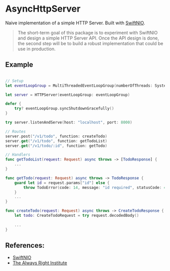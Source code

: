# AsyncHttpServer

Naive implementation of a simple HTTP Server. Built with [SwiftNIO](https://github.com/apple/swift-nio).

> The short-term goal of this package is to experiment with SwiftNIO and design a simple HTTP Server API. Once the API design is done, the second step will be to build a robust implementation that could be use in production. 

## Example

```swift

// Setup
let eventLoopGroup = MultiThreadedEventLoopGroup(numberOfThreads: System.coreCount)

let server = HTTPServer(eventLoopGroup: eventLoopGroup)

defer {
    try? eventLoopGroup.syncShutdownGracefully()
}

try server.listenAndServe(host: "localhost", port: 8000)

// Routes
server.post("/v1/todo", function: createTodo)
server.get("/v1/todo", function: getTodoList)
server.get("/v1/todo/:id", function: getTodo)

// Handlers
func getTodoList(request: Request) async throws -> [TodoResponse] {
    ...
}

func getTodo(request: Request) async throws -> TodoResponse {
    guard let id = request.params["id"] else {
        throw TodoError(code: 14, message: "id required", statusCode: 400)
    }
    ...
}

func createTodo(request: Request) async throws -> CreateTodoResponse {
    let todo: CreateTodoRequest = try request.decodedBody()
    
    ...
}
```

## References:
- [SwiftNIO](https://github.com/apple/swift-nio)
- [The Always Right Institute](https://www.alwaysrightinstitute.com/microexpress-nio2/)
